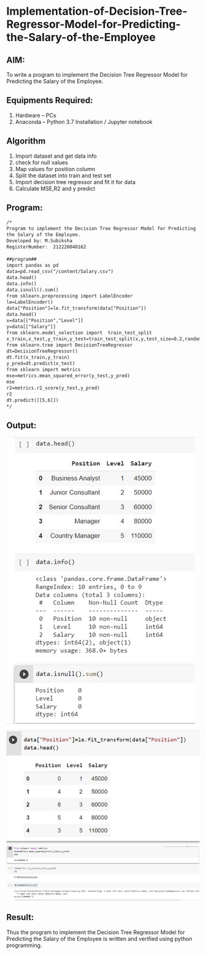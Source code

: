 # Implementation-of-Decision-Tree-Regressor-Model-for-Predicting-the-Salary-of-the-Employee

## AIM:
To write a program to implement the Decision Tree Regressor Model for Predicting the Salary of the Employee.

## Equipments Required:
1. Hardware – PCs
2. Anaconda – Python 3.7 Installation / Jupyter notebook

## Algorithm
1. Import dataset and get data info
2. check for null values
3. Map values for position column
4. Split the dataset into train and test set
5. Import decision tree regressor and fit it for data
6. Calculate MSE,R2 and y predict

## Program:
```
/*
Program to implement the Decision Tree Regressor Model for Predicting the Salary of the Employee.
Developed by: M.Subiksha
RegisterNumber:  212220040162

##program##
import pandas as pd
data=pd.read_csv("/content/Salary.csv")
data.head()
data.info()
data.isnull().sum()
from sklearn.preprocessing import LabelEncoder
le=LabelEncoder()
data["Position"]=le.fit_transform(data["Position"])
data.head()
x=data[["Position","Level"]]
y=data[["Salary"]]
from sklearn.model_selection import  train_test_split
x_train,x_test,y_train,y_test=train_test_split(x,y,test_size=0.2,random_state=2)
from sklearn.tree import DecisionTreeRegressor
dt=DecisionTreeRegressor()
dt.fit(x_train,y_train)
y_pred=dt.predict(x_test)
from sklearn import metrics
mse=metrics.mean_squared_error(y_test,y_pred)
mse
r2=metrics.r2_score(y_test,y_pred)
r2
dt.predict([[5,6]])
*/
```

## Output:
![data-head,data-info,data-isnull](head.png)
![position-head,](posi-head.png)
![mse,r2,predict](predict.png)

## Result:
Thus the program to implement the Decision Tree Regressor Model for Predicting the Salary of the Employee is written and verified using python programming.
